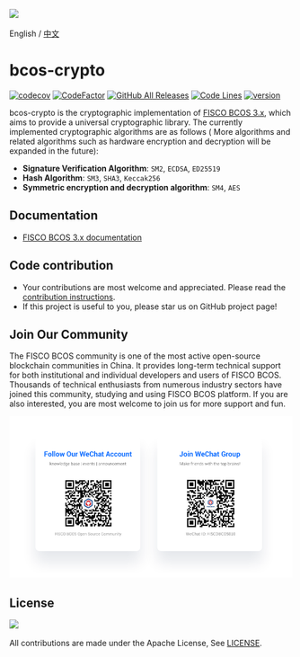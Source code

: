 ![](https://github.com/FISCO-BCOS/FISCO-BCOS/raw/master/docs/images/FISCO_BCOS_Logo.svg?sanitize=true)

English / [中文](doc/README_CN.md)
# bcos-crypto

[![codecov](https://codecov.io/gh/FISCO-BCOS/bcos-crypto/branch/master/graph/badge.svg)](https://codecov.io/gh/FISCO-BCOS/bcos-crypto)
[![CodeFactor](https://www.codefactor.io/repository/github/fisco-bcos/bcos-crypto/badge)](https://www.codefactor.io/repository/github/fisco-bcos/bcos-crypto)
[![GitHub All Releases](https://img.shields.io/github/downloads/FISCO-BCOS/bcos-crypto/total.svg)](https://github.com/FISCO-BCOS/bcos-crypto)
[![Code Lines](https://tokei.rs/b1/github/FISCO-BCOS/bcos-crypto?category=code)](https://github.com/FISCO-BCOS/bcos-crypto)
[![version](https://img.shields.io/github/tag/FISCO-BCOS/bcos-crypto.svg)](https://github.com/FISCO-BCOS/bcos-crypto/releases/latest)


bcos-crypto is the cryptographic implementation of [FISCO BCOS 3.x](https://github.com/FISCO-BCOS/FISCO-BCOS), which aims to provide a universal cryptographic library. The currently implemented cryptographic algorithms are as follows ( More algorithms and related algorithms such as hardware encryption and decryption will be expanded in the future):

- **Signature Verification Algorithm**: `SM2`, `ECDSA`, `ED25519`
- **Hash Algorithm**: `SM3`, `SHA3`, `Keccak256`
- **Symmetric encryption and decryption algorithm**: `SM4`, `AES`

## Documentation

- [FISCO BCOS 3.x documentation](https://fisco-bcos-doc.readthedocs.io/)

## Code contribution

- Your contributions are most welcome and appreciated. Please read the [contribution instructions](https://mp.weixin.qq.com/s/_w_auH8X4SQQWO3lhfNrbQ).
- If this project is useful to you, please star us on GitHub project page!

## Join Our Community

The FISCO BCOS community is one of the most active open-source blockchain communities in China. It provides long-term technical support for both institutional and individual developers and users of FISCO BCOS. Thousands of technical enthusiasts from numerous industry sectors have joined this community, studying and using FISCO BCOS platform. If you are also interested, you are most welcome to join us for more support and fun.

![](https://raw.githubusercontent.com/FISCO-BCOS/LargeFiles/master/images/QR_image_en.png)

## License

[![](https://img.shields.io/github/license/FISCO-BCOS/bcos-crypto.svg)](./LICENSE)

All contributions are made under the Apache License, See [LICENSE](./LICENSE).
